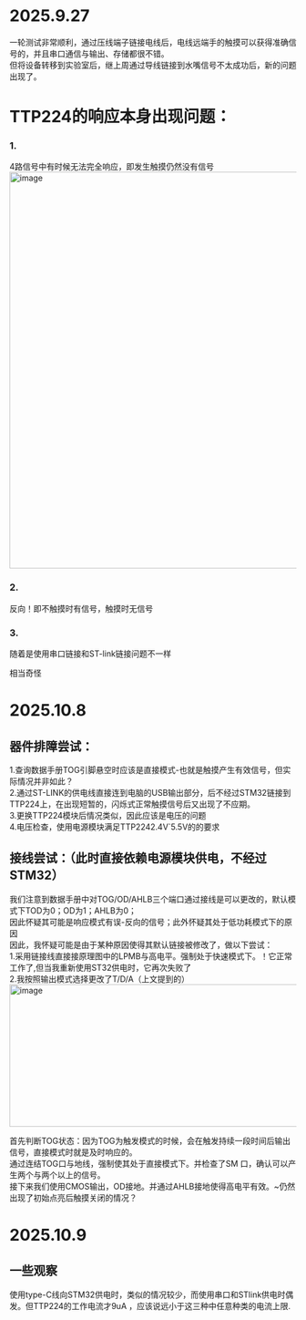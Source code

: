# 2025.9.27
一轮测试非常顺利，通过压线端子链接电线后，电线远端手的触摸可以获得准确信号的，并且串口通信与输出、存储都很不错。  
但将设备转移到实验室后，继上周通过导线链接到水嘴信号不太成功后，新的问题出现了。  
# TTP224的响应本身出现问题：
### 1.
4路信号中有时候无法完全响应，即发生触摸仍然没有信号  <img width="622" height="696" alt="image" src="https://github.com/user-attachments/assets/f9f502bb-9bca-4810-b1e3-a7edd60514e2" />

### 2. 
反向！即不触摸时有信号，触摸时无信号
### 3.
随着是使用串口链接和ST-link链接问题不一样

相当奇怪  
# 2025.10.8
## 器件排障尝试：
1.查询数据手册TOG引脚悬空时应该是直接模式-也就是触摸产生有效信号，但实际情况并非如此？  
2.通过ST-LINK的供电线直接连到电脑的USB输出部分，后不经过STM32链接到TTP224上，在出现短暂的，闪烁式正常触摸信号后又出现了不应期。  
3.更换TTP224模块后情况类似，因此应该是电压的问题  
4.电压检查，使用电源模块满足TTP2242.4V`5.5V的的要求
## 接线尝试：（此时直接依赖电源模块供电，不经过STM32）
我们注意到数据手册中对TOG/OD/AHLB三个端口通过接线是可以更改的，默认模式下TOD为0；OD为1；AHLB为0；  
因此怀疑其可能是响应模式有误-反向的信号；此外怀疑其处于低功耗模式下的原因  
因此，我怀疑可能是由于某种原因使得其默认链接被修改了，做以下尝试：  
1.采用链接线直接接原理图中的LPMB与高电平。强制处于快速模式下。！它正常工作了,但当我重新使用ST32供电时，它再次失败了    
2.我按照输出模式选择更改了T/D/A（上文提到的）<img width="782" height="250" alt="image" src="https://github.com/user-attachments/assets/6ebc6562-273b-4a3b-8685-81211c487aa6" />

首先判断TOG状态：因为TOG为触发模式的时候，会在触发持续一段时间后输出信号，直接模式时就是及时响应的。  
通过连结TOG口与地线，强制使其处于直接模式下。并检查了SM 口，确认可以产生两个与两个以上的信号。  
接下来我们使用CMOS输出，OD接地。并通过AHLB接地使得高电平有效。~仍然出现了初始点亮后触摸关闭的情况？  
# 2025.10.9
## 一些观察
使用type-C线向STM32供电时，类似的情况较少，而使用串口和STlink供电时偶发。但TTP224的工作电流才9uA ，应该说远小于这三种中任意种类的电流上限.
